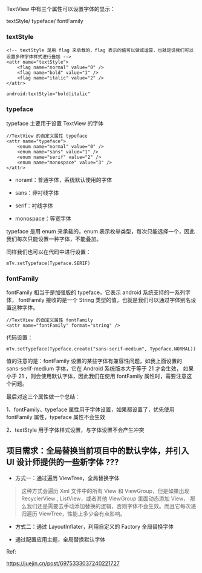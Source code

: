 TextView 中有三个属性可以设置字体的显示：

textStyle/ typeface/ fontFamily

### textStyle

```
<!-- textStyle 是用 flag 来承载的，flag 表示的值可以做或运算，也就是说我们可以设置多种字体样式进行叠加 -->
<attr name="textStyle">
    <flag name="normal" value="0" />
    <flag name="bold" value="1" />
    <flag name="italic" value="2" />
</attr>

android:textStyle="bold|italic"
```

### typeface

typeface 主要用于设置 TextView 的字体

```
//TextView 的自定义属性 typeface
<attr name="typeface">
    <enum name="normal" value="0" />
    <enum name="sans" value="1" />
    <enum name="serif" value="2" />
    <enum name="monospace" value="3" />
</attr>
```

- noraml：普通字体，系统默认使用的字体

- sans：非衬线字体

- serif：衬线字体

- monospace：等宽字体

typeface 是用 enum 来承载的，enum 表示枚举类型，每次只能选择一个，因此我们每次只能设置一种字体，不能叠加。

同样我们也可以在代码中进行设置：

```
mTv.setTypeface(Typeface.SERIF)
```

### fontFamily

fontFamily 相当于是加强版的 typeface，它表示 android 系统支持的一系列字体，
fontFamily 接收的是一个 String 类型的值，也就是我们可以通过字体别名设置这种字体。

```
//TextView 的自定义属性 fontFamily
<attr name="fontFamily" format="string" />
```

代码设置：

```
mTv.setTypeface(Typeface.create("sans-serif-medium", Typeface.NORMAL))
```

值的注意的是：fontFamily 设置的某些字体有兼容性问题，如我上面设置的 sans-serif-medium 字体，它在 Android 系统版本大于等于 21 才会生效，
如果小于 21 ，则会使用默认字体，因此我们在使用 fontFamily 属性时，需要注意这个问题。

最后对这三个属性做一个总结：

1、fontFamily、typeface 属性用于字体设置，如果都设置了，优先使用 fontFamily 属性，typeface 属性不会生效

2、textStyle 用于字体样式设置，与字体设置不会产生冲突

## 项目需求：全局替换当前项目中的默认字体，并引入 UI 设计师提供的一些新字体 ???

- 方式一：通过遍历 ViewTree，全局替换字体

>这种方式会遍历 Xml 文件中的所有 View 和 ViewGroup，但是如果出现 RecyclerView , ListView，或者其他 ViewGroup 里面动态添加 View，
那么我们还是需要去手动添加替换的逻辑，否则字体不会生效。而且它每次递归遍历 ViewTree，性能上多少会有点影响。

- 方式二：通过 LayoutInflater，利用自定义的 Factory 全局替换字体

- 通过配置应用主题，全局替换默认字体

Ref:

https://juejin.cn/post/6975333037240221727






























